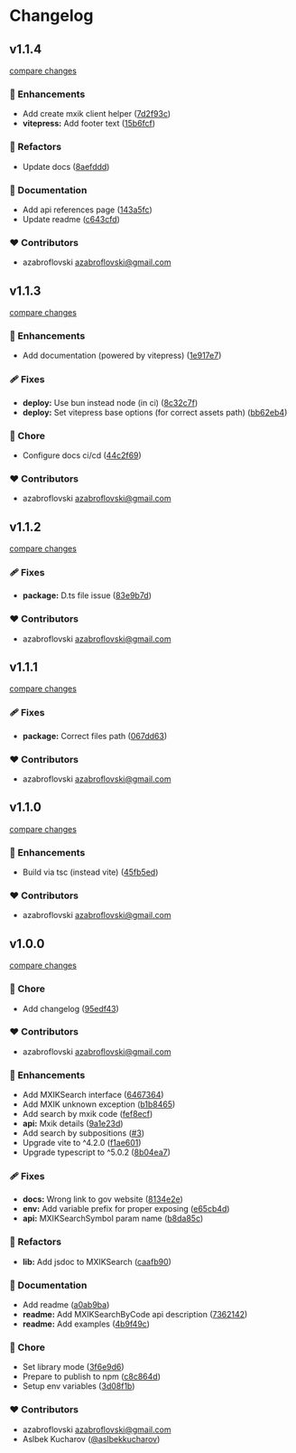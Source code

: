 # Changelog 

## v1.1.4

[compare changes](https://github.com/azabroflovski/mxik/compare/v1.1.3...v1.1.4)

### 🚀 Enhancements

- Add create mxik client helper ([7d2f93c](https://github.com/azabroflovski/mxik/commit/7d2f93c))
- **vitepress:** Add footer text ([15b6fcf](https://github.com/azabroflovski/mxik/commit/15b6fcf))

### 💅 Refactors

- Update docs ([8aefddd](https://github.com/azabroflovski/mxik/commit/8aefddd))

### 📖 Documentation

- Add api references page ([143a5fc](https://github.com/azabroflovski/mxik/commit/143a5fc))
- Update readme ([c643cfd](https://github.com/azabroflovski/mxik/commit/c643cfd))

### ❤️ Contributors

- azabroflovski <azabroflovski@gmail.com>

## v1.1.3

[compare changes](https://github.com/azabroflovski/mxik/compare/v1.1.2...v1.1.3)

### 🚀 Enhancements

- Add documentation (powered by vitepress) ([1e917e7](https://github.com/azabroflovski/mxik/commit/1e917e7))

### 🩹 Fixes

- **deploy:** Use bun instead node (in ci) ([8c32c7f](https://github.com/azabroflovski/mxik/commit/8c32c7f))
- **deploy:** Set vitepress base options (for correct assets path) ([bb62eb4](https://github.com/azabroflovski/mxik/commit/bb62eb4))

### 🏡 Chore

- Configure docs ci/cd ([44c2f69](https://github.com/azabroflovski/mxik/commit/44c2f69))

### ❤️ Contributors

- azabroflovski <azabroflovski@gmail.com>

## v1.1.2

[compare changes](https://github.com/azabroflovski/mxik/compare/v1.1.1...v1.1.2)

### 🩹 Fixes

- **package:** D.ts file issue ([83e9b7d](https://github.com/azabroflovski/mxik/commit/83e9b7d))

### ❤️ Contributors

- azabroflovski <azabroflovski@gmail.com>

## v1.1.1

[compare changes](https://github.com/azabroflovski/mxik/compare/v1.1.0...v1.1.1)

### 🩹 Fixes

- **package:** Correct files path ([067dd63](https://github.com/azabroflovski/mxik/commit/067dd63))

### ❤️ Contributors

- azabroflovski <azabroflovski@gmail.com>

## v1.1.0

[compare changes](https://github.com/azabroflovski/mxik/compare/v1.0.0-alpha...v1.1.0)

### 🚀 Enhancements

- Build via tsc (instead vite) ([45fb5ed](https://github.com/azabroflovski/mxik/commit/45fb5ed))

### ❤️ Contributors

- azabroflovski <azabroflovski@gmail.com>

## v1.0.0

[compare changes](https://github.com/azabroflovski/mxik/compare/v1.0.0-alpha...v1.0.0)

### 🏡 Chore

- Add changelog ([95edf43](https://github.com/azabroflovski/mxik/commit/95edf43))

### ❤️ Contributors

- azabroflovski <azabroflovski@gmail.com>

### 🚀 Enhancements

- Add MXIKSearch interface ([6467364](https://github.com/azabroflovski/mxik/commit/6467364))
- Add MXIK unknown exception ([b1b8465](https://github.com/azabroflovski/mxik/commit/b1b8465))
- Add search by mxik code ([fef8ecf](https://github.com/azabroflovski/mxik/commit/fef8ecf))
- **api:** Mxik details ([9a1e23d](https://github.com/azabroflovski/mxik/commit/9a1e23d))
- Add search by subpositions ([#3](https://github.com/azabroflovski/mxik/pull/3))
- Upgrade vite to ^4.2.0 ([f1ae601](https://github.com/azabroflovski/mxik/commit/f1ae601))
- Upgrade typescript to ^5.0.2 ([8b04ea7](https://github.com/azabroflovski/mxik/commit/8b04ea7))

### 🩹 Fixes

- **docs:** Wrong link to gov website ([8134e2e](https://github.com/azabroflovski/mxik/commit/8134e2e))
- **env:** Add variable prefix for proper exposing ([e65cb4d](https://github.com/azabroflovski/mxik/commit/e65cb4d))
- **api:** MXIKSearchSymbol param name ([b8da85c](https://github.com/azabroflovski/mxik/commit/b8da85c))

### 💅 Refactors

- **lib:** Add jsdoc to MXIKSearch ([caafb90](https://github.com/azabroflovski/mxik/commit/caafb90))

### 📖 Documentation

- Add readme ([a0ab9ba](https://github.com/azabroflovski/mxik/commit/a0ab9ba))
- **readme:** Add MXIKSearchByCode api description ([7362142](https://github.com/azabroflovski/mxik/commit/7362142))
- **readme:** Add examples ([4b9f49c](https://github.com/azabroflovski/mxik/commit/4b9f49c))

### 🏡 Chore

- Set library mode ([3f6e9d6](https://github.com/azabroflovski/mxik/commit/3f6e9d6))
- Prepare to publish to npm ([c8c864d](https://github.com/azabroflovski/mxik/commit/c8c864d))
- Setup env variables ([3d08f1b](https://github.com/azabroflovski/mxik/commit/3d08f1b))

### ❤️  Contributors

- azabroflovski <azabroflovski@gmail.com>
- Aslbek Kucharov ([@aslbekkucharov](http://github.com/aslbekkucharov))
